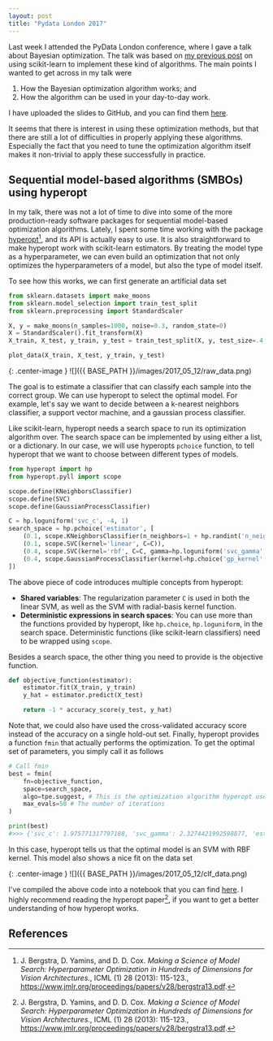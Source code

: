 ```yaml
---
layout: post
title: "Pydata London 2017"
---
```


Last week I attended the PyData London conference, where I gave a talk about Bayesian optimization. The talk was based on [my previous post](https://thuijskens.github.io/2016/12/29/bayesian-optimisation/) on using scikit-learn to implement these kind of algorithms. The main points I wanted to get across in my talk were

1. How the Bayesian optimization algorithm works; and
2. How the algorithm can be used in your day-to-day work.

I have uploaded the slides to GitHub, and you can find them [here](https://github.com/thuijskens/thuijskens.github.io/blob/master/files/2017_05_12/pydata-presentation.pptx).

It seems that there is interest in using these optimization methods, but that there are still a lot of difficulties in properly applying these algorithms. Especially the fact that you need to tune the optimization algorithm itself makes it non-trivial to apply these successfully in practice.

## Sequential model-based algorithms (SMBOs) using hyperopt

In my talk, there was not a lot of time to dive into some of the more production-ready software packages for sequential model-based optimization algorithms. Lately, I spent some time working with the package [hyperopt](https://github.com/hyperopt/hyperopt)[^1], and its API is actually easy to use. It is also straightforward to make hyperopt work with scikit-learn estimators. By treating the model type as a hyperparameter, we can even build an optimization that not only optimizes the hyperparameters of a model, but also the type of model itself.

To see how this works, we can first generate an artificial data set

```python
from sklearn.datasets import make_moons
from sklearn.model_selection import train_test_split
from sklearn.preprocessing import StandardScaler

X, y = make_moons(n_samples=1000, noise=0.3, random_state=0)
X = StandardScaler().fit_transform(X)
X_train, X_test, y_train, y_test = train_test_split(X, y, test_size=.4, random_state=42)

plot_data(X_train, X_test, y_train, y_test)
```

{: .center-image }
![]({{ BASE_PATH }}/images/2017_05_12/raw_data.png)

The goal is to estimate a classifier that can classify each sample into the correct group. We can use hyperopt to select the optimal model. For example, let's say we want to decide between a k-nearest neighbors classifier, a support vector machine, and a gaussian process classifier.

Like scikit-learn, hyperopt needs a search space to run its optimization algorithm over. The search space can be implemented by using either a list, or a dictionary. In our case, we will use hyperopts `pchoice` function, to tell hyperopt that we want to choose between different types of models.

```python
from hyperopt import hp
from hyperopt.pyll import scope

scope.define(KNeighborsClassifier)
scope.define(SVC)
scope.define(GaussianProcessClassifier)

C = hp.loguniform('svc_c', -4, 1)
search_space = hp.pchoice('estimator', [
    (0.1, scope.KNeighborsClassifier(n_neighbors=1 + hp.randint('n_neighbors', 9))),
    (0.1, scope.SVC(kernel='linear', C=C)),
    (0.4, scope.SVC(kernel='rbf', C=C, gamma=hp.loguniform('svc_gamma', -4, 1))),
    (0.4, scope.GaussianProcessClassifier(kernel=hp.choice('gp_kernel', [RBF(), Matern(nu=1.5), Matern(nu=2.5)])))
])
```

The above piece of code introduces multiple concepts from hyperopt:

* **Shared variables**: The regularization parameter `C` is used in both the linear SVM, as well as the SVM with radial-basis kernel function.
* **Deterministic expressions in search spaces**: You can use more than the functions provided by hyperopt, like `hp.choice`, `hp.loguniform`, in the search space. Deterministic functions (like scikit-learn classifiers) need to be wrapped using `scope`.

Besides a search space, the other thing you need to provide is the objective function.

```python
def objective_function(estimator):
    estimator.fit(X_train, y_train)
    y_hat = estimator.predict(X_test)

    return -1 * accuracy_score(y_test, y_hat)
```

Note that, we could also have used the cross-validated accuracy score instead of the accuracy on a single hold-out set. Finally, hyperopt provides a function `fmin` that actually performs the optimization. To get the optimal set of parameters, you simply call it as follows

```python
# Call fmin
best = fmin(
    fn=objective_function,
    space=search_space,
    algo=tpe.suggest, # This is the optimization algorithm hyperopt uses, a tree of parzen estimators
    max_evals=50 # The number of iterations
)

print(best)
#>>> {'svc_c': 1.975771317797188, 'svc_gamma': 2.3274421992598877, 'estimator': 2}
```

In this case, hyperopt tells us that the optimal model is an SVM with RBF kernel. This model also shows a nice fit on the data set

{: .center-image }
![]({{ BASE_PATH }}/images/2017_05_12/clf_data.png)

I've compiled the above code into a notebook that you can find [here](https://github.com/thuijskens/thuijskens.github.io/blob/master/files/2017_05_12/hyperopt-optimisation-example.ipynb). I highly recommend reading the hyperopt paper[^1], if you want to get a better understanding of how hyperopt works.


## References

[^1]: J. Bergstra, D. Yamins, and D. D. Cox. *Making a Science of Model Search: Hyperparameter Optimization in Hundreds of Dimensions for Vision Architectures.*, ICML (1) 28 (2013): 115-123., https://www.jmlr.org/proceedings/papers/v28/bergstra13.pdf.

